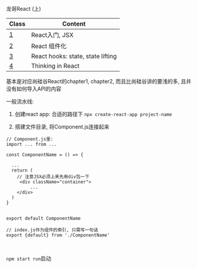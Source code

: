 龙哥React (上)

| Class            | Content                           |
| ---------------- | --------------------------------- |
| [1](./react1.md) | React入门, JSX                    |
| [2](./react2.md) | React 组件化                      |
| [3](./react3.md) | React hooks: state, state lifting |
| [4](./react4.md)  | Thinking in React                 |

基本是对应尚硅谷React的chapter1, chapter2, 而且比尚硅谷讲的要浅的多, 且并没有如何导入API的内容





一般流水线:

1. 创建react app: 合适的路径下 `npx create-react-app project-name`

2.  搭建文件目录, 将Component.js连接起来

   ```react
   // Component.js里:
   import ... from ...
   
   const ComponentName = () => {
     
     ...
     return (
       // 注意JSX必须上来先用div包一下
     	<div className="container">
       		... 
       </div>
     )
   }
   
   
   export default ComponentName
   
   // index.js作为组件的索引, 只需写一句话
   export {default} from './ComponentName'
   ```

​	



`npm start run`启动
